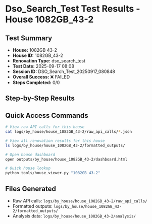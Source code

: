 # Dso_Search_Test Test Results - House 1082GB_43-2

## Test Summary
- **House:** 1082GB 43-2
- **House ID:** 1082GB_43-2
- **Renovation Type:** dso_search_test
- **Test Date:** 2025-09-17 08:08
- **Session ID:** DSO_Search_Test_20250917_080848
- **Overall Success:** ❌ FAILED
- **Steps Completed:** 0/0

## Step-by-Step Results



## Quick Access Commands
```bash
# View raw API calls for this house
cat logs/by_house/house_1082GB_43-2/raw_api_calls/*.json

# View all renovation results for this house
ls logs/by_house/house_1082GB_43-2/formatted_outputs/

# Open house dashboard
open outputs/by_house/house_1082GB_43-2/dashboard.html

# Quick house lookup
python tools/house_viewer.py "1082GB 43-2"
```

## Files Generated
- Raw API calls: `logs/by_house/house_1082GB_43-2/raw_api_calls/`
- Formatted outputs: `logs/by_house/house_1082GB_43-2/formatted_outputs/`
- Analysis data: `logs/by_house/house_1082GB_43-2/analysis/`
